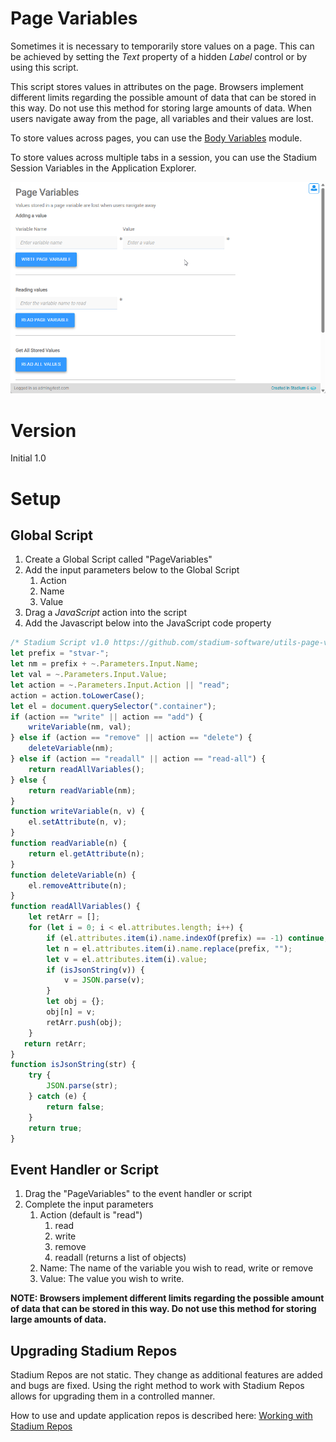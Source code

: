 # Page Variables <!-- omit in toc -->

Sometimes it is necessary to temporarily store values on a page. This can be achieved by setting the *Text* property of a hidden *Label* control or by using this script. 

This script stores values in attributes on the page. Browsers implement different limits regarding the possible amount of data that can be stored in this way. Do not use this method for storing large amounts of data. When users navigate away from the page, all variables and their values are lost. 

To store values across pages, you can use the [Body Variables](https://github.com/stadium-software/utils-body-variables) module. 

To store values across multiple tabs in a session, you can use the Stadium Session Variables in the Application Explorer. 

![](images/view.gif)

# Version
Initial 1.0

# Setup

## Global Script
1. Create a Global Script called "PageVariables"
2. Add the input parameters below to the Global Script
   1. Action
   2. Name
   3. Value
3. Drag a *JavaScript* action into the script
4. Add the Javascript below into the JavaScript code property
```javascript
/* Stadium Script v1.0 https://github.com/stadium-software/utils-page-variables */
let prefix = "stvar-";
let nm = prefix + ~.Parameters.Input.Name;
let val = ~.Parameters.Input.Value;
let action = ~.Parameters.Input.Action || "read";
action = action.toLowerCase();
let el = document.querySelector(".container");
if (action == "write" || action == "add") {
    writeVariable(nm, val);
} else if (action == "remove" || action == "delete") {
    deleteVariable(nm);
} else if (action == "readall" || action == "read-all") {
    return readAllVariables();
} else {
    return readVariable(nm);
}
function writeVariable(n, v) {
    el.setAttribute(n, v);
}
function readVariable(n) {
    return el.getAttribute(n);
}
function deleteVariable(n) {
    el.removeAttribute(n);
}
function readAllVariables() {
    let retArr = [];
    for (let i = 0; i < el.attributes.length; i++) {
        if (el.attributes.item(i).name.indexOf(prefix) == -1) continue;
        let n = el.attributes.item(i).name.replace(prefix, "");
        let v = el.attributes.item(i).value;
        if (isJsonString(v)) {
            v = JSON.parse(v);
        }
        let obj = {};
        obj[n] = v;
        retArr.push(obj);
    }
   return retArr;
}
function isJsonString(str) {
    try {
        JSON.parse(str);
    } catch (e) {
        return false;
    }
    return true;
}
```

## Event Handler or Script
1. Drag the "PageVariables" to the event handler or script
2. Complete the input parameters
   1. Action (default is "read")
      1. read
      2. write
      3. remove
      4. readall (returns a list of objects)
   2. Name: The name of the variable you wish to read, write or remove
   3. Value: The value you wish to write. 

**NOTE: Browsers implement different limits regarding the possible amount of data that can be stored in this way. Do not use this method for storing large amounts of data.**

## Upgrading Stadium Repos
Stadium Repos are not static. They change as additional features are added and bugs are fixed. Using the right method to work with Stadium Repos allows for upgrading them in a controlled manner. 

How to use and update application repos is described here: [Working with Stadium Repos](https://github.com/stadium-software/samples-upgrading)